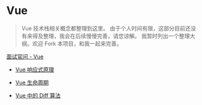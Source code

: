 # Vue

> Vue 技术栈相关概念都整理到这里。
> 由于个人时间有限，这部分目前还没有来得及整理，我会在后续慢慢完善，请您谅解。
> 我暂时列出一个整理大纲。欢迎 Fork 本项目，和我一起来完善。

[面试官问 - Vue](../../%E9%9D%A2%E8%AF%95%E5%AE%98%E9%97%AE/07vue/intro.md)

- [Vue 响应式原理](s_vue_1-reactive.md)

- [Vue 生命周期](s_vue_2-lifecycle.md)

- [Vue 中的 Diff 算法](s_vue_3-diff.md)
